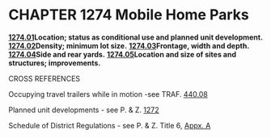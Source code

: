 CHAPTER 1274 Mobile Home Parks
==============================

[**1274.01**](54741b38.html)**Location; status as conditional use and
planned unit development.** [**1274.02**](54789edb.html)**Density;
minimum lot size.** [**1274.03**](547c7e32.html)**Frontage, width and
depth.** [**1274.04**](54803a73.html)**Side and rear yards.**
[**1274.05**](5484b97d.html)**Location and size of sites and structures;
improvements.**

CROSS REFERENCES

Occupying travel trailers while in motion -see TRAF.
[440.08](25ae7a98.html)

Planned unit developments - see P. & Z. [1272](4e93b2b3.html)

Schedule of District Regulations - see P. & Z. Title 6, [Appx.
A](55fe8697.html)
